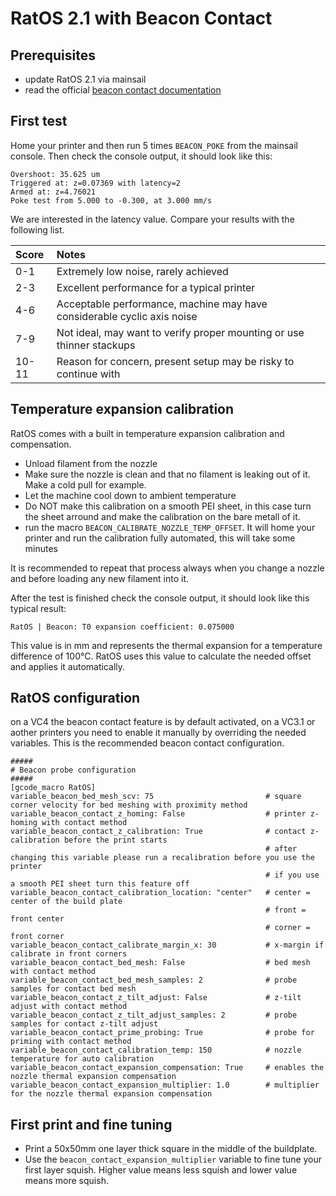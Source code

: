 # RatOS 2.1 with Beacon Contact 

## Prerequisites
- update RatOS 2.1 via mainsail
- read the official [beacon contact documentation](https://docs.beacon3d.com/contact/)

## First test
Home your printer and then run 5 times `BEACON_POKE` from the mainsail console. Then check the console output, it should look like this: 
```
Overshoot: 35.625 um
Triggered at: z=0.07369 with latency=2
Armed at: z=4.76021
Poke test from 5.000 to -0.300, at 3.000 mm/s
```

We are interested in the latency value. Compare your results with the following list.

| Score	| Notes |
| :------------ |:--------------- |
| 0-1	| Extremely low noise, rarely achieved
| 2-3	| Excellent performance for a typical printer
| 4-6	| Acceptable performance, machine may have considerable cyclic axis noise
| 7-9	| Not ideal, may want to verify proper mounting or use thinner stackups
| 10-11	| Reason for concern, present setup may be risky to continue with

## Temperature expansion calibration
RatOS comes with a built in temperature expansion calibration and compensation.

- Unload filament from the nozzle
- Make sure the nozzle is clean and that no filament is leaking out of it. Make a cold pull for example.
- Let the machine cool down to ambient temperature
- Do NOT make this calibration on a smooth PEI sheet, in this case turn the sheet arround and make the calibration on the bare metall of it. 
- run the macro `BEACON_CALIBRATE_NOZZLE_TEMP_OFFSET`. It will home your printer and run the calibration fully automated, this will take some minutes

It is recommended to repeat that process always when you change a nozzle and before loading any new filament into it.

After the test is finished check the console output, it should look like this typical result:
```
RatOS | Beacon: T0 expansion coefficient: 0.075000
```
This value is in mm and represents the thermal expansion for a temperature difference of 100°C. RatOS uses this value to calculate the needed offset and applies it automatically.

## RatOS configuration
on a VC4 the beacon contact feature is by default activated, on a VC3.1 or aother printers you need to enable it manually by overriding the needed variables. This is the recommended beacon contact configuration.
```
#####
# Beacon probe configuration
#####
[gcode_macro RatOS]
variable_beacon_bed_mesh_scv: 75                         # square corner velocity for bed meshing with proximity method
variable_beacon_contact_z_homing: False                  # printer z-homing with contact method
variable_beacon_contact_z_calibration: True              # contact z-calibration before the print starts
                                                         # after changing this variable please run a recalibration before you use the printer  
                                                         # if you use a smooth PEI sheet turn this feature off
variable_beacon_contact_calibration_location: "center"   # center = center of the build plate
                                                         # front = front center
                                                         # corner = front corner
variable_beacon_contact_calibrate_margin_x: 30           # x-margin if calibrate in front corners
variable_beacon_contact_bed_mesh: False                  # bed mesh with contact method
variable_beacon_contact_bed_mesh_samples: 2              # probe samples for contact bed mesh
variable_beacon_contact_z_tilt_adjust: False             # z-tilt adjust with contact method
variable_beacon_contact_z_tilt_adjust_samples: 2         # probe samples for contact z-tilt adjust
variable_beacon_contact_prime_probing: True              # probe for priming with contact method
variable_beacon_contact_calibration_temp: 150            # nozzle temperature for auto calibration
variable_beacon_contact_expansion_compensation: True     # enables the nozzle thermal expansion compensation
variable_beacon_contact_expansion_multiplier: 1.0        # multiplier for the nozzle thermal expansion compensation
```

## First print and fine tuning
- Print a 50x50mm one layer thick square in the middle of the buildplate. 
- Use the `beacon_contact_expansion_multiplier` variable to fine tune your first layer squish. Higher value means less squish and lower value means more squish. 
